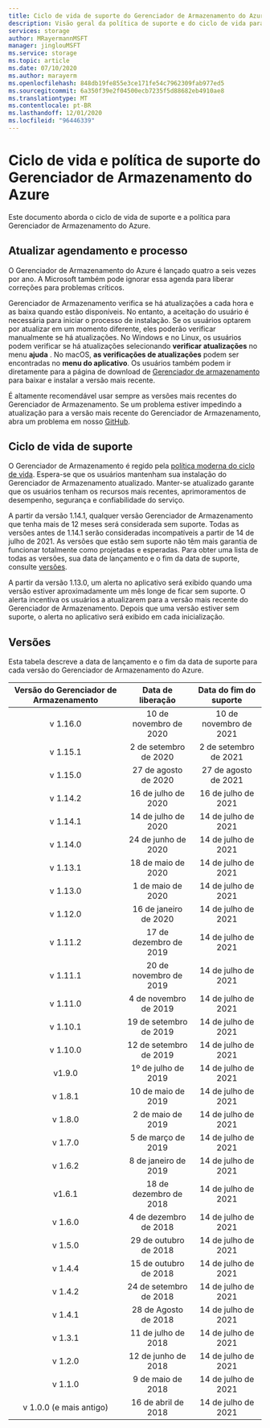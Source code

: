 ```yaml
---
title: Ciclo de vida de suporte do Gerenciador de Armazenamento do Azure | Microsoft Docs
description: Visão geral da política de suporte e do ciclo de vida para Gerenciador de Armazenamento do Azure
services: storage
author: MRayermannMSFT
manager: jinglouMSFT
ms.service: storage
ms.topic: article
ms.date: 07/10/2020
ms.author: marayerm
ms.openlocfilehash: 848db19fe855e3ce171fe54c7962309fab977ed5
ms.sourcegitcommit: 6a350f39e2f04500ecb7235f5d88682eb4910ae8
ms.translationtype: MT
ms.contentlocale: pt-BR
ms.lasthandoff: 12/01/2020
ms.locfileid: "96446339"
---
```

# <a name="azure-storage-explorer-support-lifecycle-and-policy"></a>Ciclo de vida e política de suporte do Gerenciador de Armazenamento do Azure

Este documento aborda o ciclo de vida de suporte e a política para Gerenciador de Armazenamento do Azure.

## <a name="update-schedule-and-process"></a>Atualizar agendamento e processo

O Gerenciador de Armazenamento do Azure é lançado quatro a seis vezes por ano. A Microsoft também pode ignorar essa agenda para liberar correções para problemas críticos.

Gerenciador de Armazenamento verifica se há atualizações a cada hora e as baixa quando estão disponíveis. No entanto, a aceitação do usuário é necessária para iniciar o processo de instalação. Se os usuários optarem por atualizar em um momento diferente, eles poderão verificar manualmente se há atualizações. No Windows e no Linux, os usuários podem verificar se há atualizações selecionando **verificar atualizações** no menu **ajuda** . No macOS, **as verificações de atualizações** podem ser encontradas no **menu do aplicativo**. Os usuários também podem ir diretamente para a página de download de [Gerenciador de armazenamento](https://azure.microsoft.com/features/storage-explorer/) para baixar e instalar a versão mais recente.

É altamente recomendável usar sempre as versões mais recentes do Gerenciador de Armazenamento. Se um problema estiver impedindo a atualização para a versão mais recente do Gerenciador de Armazenamento, abra um problema em nosso [GitHub](https://github.com/microsoft/AzureStorageExplorer).

## <a name="support-lifecycle"></a>Ciclo de vida de suporte

O Gerenciador de Armazenamento é regido pela [política moderna do ciclo de vida](https://support.microsoft.com/help/30881/modern-lifecycle-policy). Espera-se que os usuários mantenham sua instalação do Gerenciador de Armazenamento atualizado. Manter-se atualizado garante que os usuários tenham os recursos mais recentes, aprimoramentos de desempenho, segurança e confiabilidade do serviço.

A partir da versão 1.14.1, qualquer versão Gerenciador de Armazenamento que tenha mais de 12 meses será considerada sem suporte. Todas as versões antes de 1.14.1 serão consideradas incompatíveis a partir de 14 de julho de 2021. As versões que estão sem suporte não têm mais garantia de funcionar totalmente como projetadas e esperadas. Para obter uma lista de todas as versões, sua data de lançamento e o fim da data de suporte, consulte [versões](#releases).

A partir da versão 1.13.0, um alerta no aplicativo será exibido quando uma versão estiver aproximadamente um mês longe de ficar sem suporte. O alerta incentiva os usuários a atualizarem para a versão mais recente do Gerenciador de Armazenamento. Depois que uma versão estiver sem suporte, o alerta no aplicativo será exibido em cada inicialização.

## <a name="releases"></a>Versões

Esta tabela descreve a data de lançamento e o fim da data de suporte para cada versão do Gerenciador de Armazenamento do Azure.

| Versão do Gerenciador de Armazenamento  | Data de liberação       | Data do fim do suporte |
|:-------------------------:|:------------------:|:-------------------:|
| v 1.16.0                   | 10 de novembro de 2020  | 10 de novembro de 2021   |
| v 1.15.1                   | 2 de setembro de 2020  | 2 de setembro de 2021   |
| v 1.15.0                   | 27 de agosto de 2020    | 27 de agosto de 2021     |
| v 1.14.2                   | 16 de julho de 2020      | 16 de julho de 2021       |
| v 1.14.1                   | 14 de julho de 2020      | 14 de julho de 2021       |
| v 1.14.0                   | 24 de junho de 2020      | 14 de julho de 2021       |
| v 1.13.1                   | 18 de maio de 2020       | 14 de julho de 2021       |
| v 1.13.0                   | 1 de maio de 2020        | 14 de julho de 2021       |
| v 1.12.0                   | 16 de janeiro de 2020   | 14 de julho de 2021       |
| v 1.11.2                   | 17 de dezembro de 2019  | 14 de julho de 2021       |
| v 1.11.1                   | 20 de novembro de 2019  | 14 de julho de 2021       |
| v 1.11.0                   | 4 de novembro de 2019   | 14 de julho de 2021       |
| v 1.10.1                   | 19 de setembro de 2019 | 14 de julho de 2021       |
| v 1.10.0                   | 12 de setembro de 2019 | 14 de julho de 2021       |
| v1.9.0                    | 1º de julho de 2019       | 14 de julho de 2021       |
| v 1.8.1                    | 10 de maio de 2019       | 14 de julho de 2021       |
| v 1.8.0                    | 2 de maio de 2019        | 14 de julho de 2021       |
| v 1.7.0                    | 5 de março de 2019      | 14 de julho de 2021       |
| v 1.6.2                    | 8 de janeiro de 2019    | 14 de julho de 2021       |
| v1.6.1                    | 18 de dezembro de 2018  | 14 de julho de 2021       |
| v 1.6.0                    | 4 de dezembro de 2018   | 14 de julho de 2021       |
| v 1.5.0                    | 29 de outubro de 2018   | 14 de julho de 2021       |
| v 1.4.4                    | 15 de outubro de 2018   | 14 de julho de 2021       |
| v 1.4.2                    | 24 de setembro de 2018 | 14 de julho de 2021       |
| v 1.4.1                    | 28 de Agosto de 2018    | 14 de julho de 2021       |
| v 1.3.1                    | 11 de julho de 2018      | 14 de julho de 2021       |
| v 1.2.0                    | 12 de junho de 2018      | 14 de julho de 2021       |
| v 1.1.0                    | 9 de maio de 2018        | 14 de julho de 2021       |
| v 1.0.0 (e mais antigo)        | 16 de abril de 2018     | 14 de julho de 2021       |
